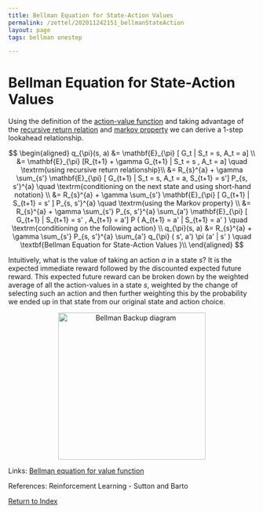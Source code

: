 ```yaml
---
title: Bellman Equation for State-Action Values
permalink: /zettel/202011242151_bellmanStateAction
layout: page
tags: bellman onestep

---
```

# Bellman Equation for State-Action Values

Using the definition of the [action-value function](202011221903_actionValueFunction) and taking advantage 
of the [recursive return relation](202011222109_recursiveReturns) and [markov property](202011242210_markovStates) 
we can derive a 1-step lookahead relationship.

$$
\begin{aligned}
q_{\pi}(s, a) &= \mathbf{E}_{\pi} [ G_t | S_t = s, A_t = a] \\
&= \mathbf{E}_{\pi} [R_{t+1} + \gamma G_{t+1} | S_t = s , A_t = a] \quad \textrm{using recursive return relationship}\\
&= R_{s}^{a} + \gamma \sum_{s'} \mathbf{E}_{\pi} [ G_{t+1} | S_t = s, A_t = a, S_{t+1} = s'] P_{s, s'}^{a} \quad \textrm{conditioning on the next state and using short-hand notation} \\
&= R_{s}^{a} + \gamma \sum_{s'} \mathbf{E}_{\pi} [ G_{t+1} | S_{t+1} = s' ] P_{s, s'}^{a} \quad \textrm{using the Markov property} \\
&= R_{s}^{a} + \gamma \sum_{s'} P_{s, s'}^{a} \sum_{a'} \mathbf{E}_{\pi} [ G_{t+1} | S_{t+1} = s' , A_{t+1} = a'] P ( A_{t+1} = a' | S_{t+1} = a' ) \quad \textrm{conditioning on the following action} \\
q_{\pi}(s, a) &= R_{s}^{a} + \gamma \sum_{s'} P_{s, s'}^{a} \sum_{a'} q_{\pi} ( s', a') \pi (a' | s' ) \quad \textbf{Bellman Equation for State-Action Values }\\
\end{aligned}
$$

Intuitively, what is the value of taking an action $a$ in a state $s$? It is the expected immediate reward followed by the discounted expected future reward. 
This expected future reward can be broken down by the weighted average of all the action-values in a state $s$, weighted by the change of selecting such an action 
and then further weighting this by the probability we ended up in that state from our original state and action choice. 


<center><img src="https://www.damiankolmas.com/images/backupDiagram_actionValue_actionValue.png"
     alt="Bellman Backup diagram"
     class="center"
     style="width: 300px;" /></center>

Links: [Bellman equation for value function](202011222150_bellmanEquationStateValues)

References: Reinforcement Learning - Sutton and Barto

[Return to Index](index)